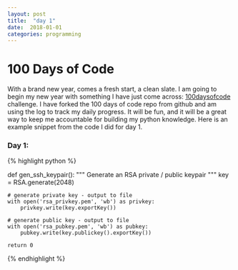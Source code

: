 ```yaml
---
layout: post
title:  "day 1"
date:  2018-01-01
categories: programming
---
```

# 100 Days of Code

With a brand new year, comes a fresh start, a clean slate. I am going to begin
my new year with something I have just come across: [100daysofcode](http://100daysofcode.com/) challenge. 
I have forked the 100 days of code repo from github and am using the log to
track my daily progress. It will be fun, and it will be a great way to keep me
accountable for building my python knowledge. Here is an example snippet from
the code I did for day 1.

### Day 1:
{% highlight python %}

def gen_ssh_keypair():
    """ Generate an RSA private / public keypair """
    key = RSA.generate(2048)

    # generate private key - output to file
    with open('rsa_privkey.pem', 'wb') as privkey:
        privkey.write(key.exportKey())

    # generate public key - output to file
    with open('rsa_pubkey.pem', 'wb') as pubkey:
        pubkey.write(key.publickey().exportKey())

    return 0
    
{% endhighlight %}

